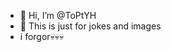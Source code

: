- 👋 Hi, I’m @ToPtYH
- 👀 This is just for jokes and images
- i forgor💀💀💀

<!---
ToPtYH/ToPtYH is a ✨ special ✨ repository because its `README.md` (this file) appears on your GitHub profile.
You can click the Preview link to take a look at your changes.
--->
